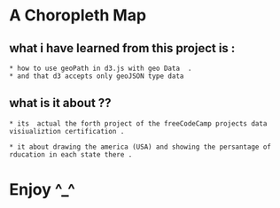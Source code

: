 # A Choropleth Map
## what i have learned from this project is :

    * how to use geoPath in d3.js with geo Data  .
    * and that d3 accepts only geoJSON type data

## what is it about ??
    
    * its  actual the forth project of the freeCodeCamp projects data visiualiztion certification .

    * it about drawing the america (USA) and showing the persantage of rducation in each state there .

# Enjoy ^_^
